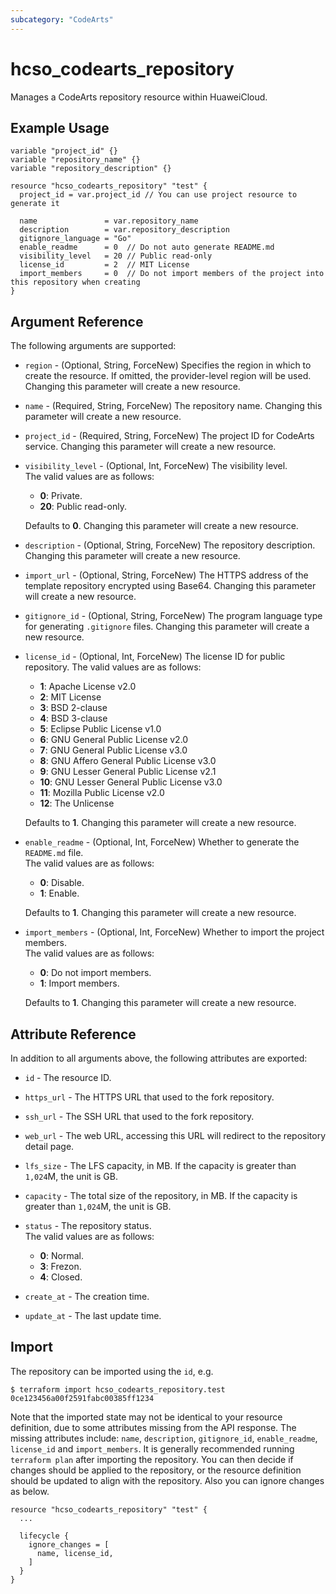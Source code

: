 ```yaml
---
subcategory: "CodeArts"
---
```


# hcso_codearts_repository

Manages a CodeArts repository resource within HuaweiCloud.

## Example Usage

```hcl
variable "project_id" {}
variable "repository_name" {}
variable "repository_description" {}

resource "hcso_codearts_repository" "test" {
  project_id = var.project_id // You can use project resource to generate it

  name               = var.repository_name
  description        = var.repository_description
  gitignore_language = "Go"
  enable_readme      = 0  // Do not auto generate README.md
  visibility_level   = 20 // Public read-only
  license_id         = 2  // MIT License
  import_members     = 0  // Do not import members of the project into this repository when creating
}
```

## Argument Reference

The following arguments are supported:

* `region` - (Optional, String, ForceNew) Specifies the region in which to create the resource.
  If omitted, the provider-level region will be used. Changing this parameter will create a new resource.

* `name` - (Required, String, ForceNew) The repository name.
  Changing this parameter will create a new resource.

* `project_id` - (Required, String, ForceNew) The project ID for CodeArts service.
  Changing this parameter will create a new resource.

* `visibility_level` - (Optional, Int, ForceNew) The visibility level.  
  The valid values are as follows:
  + **0**: Private.
  + **20**: Public read-only.

  Defaults to **0**. Changing this parameter will create a new resource.

* `description` - (Optional, String, ForceNew) The repository description.
  Changing this parameter will create a new resource.

* `import_url` - (Optional, String, ForceNew) The HTTPS address of the template repository encrypted using Base64.
  Changing this parameter will create a new resource.

* `gitignore_id` - (Optional, String, ForceNew) The program language type for generating `.gitignore` files.
  Changing this parameter will create a new resource.

* `license_id` - (Optional, Int, ForceNew) The license ID for public repository. The valid values are as follows:
  + **1**: Apache License v2.0
  + **2**: MIT License
  + **3**: BSD 2-clause
  + **4**: BSD 3-clause
  + **5**: Eclipse Public License v1.0
  + **6**: GNU General Public License v2.0
  + **7**: GNU General Public License v3.0
  + **8**: GNU Affero General Public License v3.0
  + **9**: GNU Lesser General Public License v2.1
  + **10**: GNU Lesser General Public License v3.0
  + **11**: Mozilla Public License v2.0
  + **12**: The Unlicense

  Defaults to **1**. Changing this parameter will create a new resource.

* `enable_readme` - (Optional, Int, ForceNew) Whether to generate the `README.md` file.  
  The valid values are as follows:
  + **0**: Disable.
  + **1**: Enable.

  Defaults to **1**. Changing this parameter will create a new resource.

* `import_members` - (Optional, Int, ForceNew) Whether to import the project members.  
  The valid values are as follows:
  + **0**: Do not import members.
  + **1**: Import members.

  Defaults to **1**. Changing this parameter will create a new resource.

## Attribute Reference

In addition to all arguments above, the following attributes are exported:

* `id` - The resource ID.

* `https_url` - The HTTPS URL that used to the fork repository.

* `ssh_url` - The SSH URL that used to the fork repository.

* `web_url` - The web URL, accessing this URL will redirect to the repository detail page.

* `lfs_size` - The LFS capacity, in MB. If the capacity is greater than `1,024`M, the unit is GB.

* `capacity` - The total size of the repository, in MB. If the capacity is greater than `1,024`M, the unit is GB.

* `status` - The repository status.  
  The valid values are as follows:
  + **0**: Normal.
  + **3**: Frezon.
  + **4**: Closed.

* `create_at` - The creation time.

* `update_at` - The last update time.

## Import

The repository can be imported using the `id`, e.g.

```
$ terraform import hcso_codearts_repository.test 0ce123456a00f2591fabc00385ff1234
```

Note that the imported state may not be identical to your resource definition, due to some attributes missing from the
API response. The missing attributes include: `name`, `description`, `gitignore_id`, `enable_readme`, `license_id` and
`import_members`. It is generally recommended running `terraform plan` after importing the repository.
You can then decide if changes should be applied to the repository, or the resource definition should be updated to
align with the repository. Also you can ignore changes as below.

```
resource "hcso_codearts_repository" "test" {
  ...

  lifecycle {
    ignore_changes = [
      name, license_id,
    ]
  }
}
```

